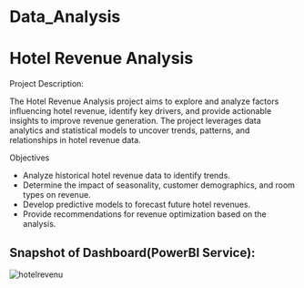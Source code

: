 # Data_Analysis

# Hotel Revenue Analysis


Project Description:

The Hotel Revenue Analysis project aims to explore and analyze factors influencing hotel revenue, identify key drivers, and provide actionable insights to improve revenue generation. The project leverages data analytics and statistical models to uncover trends, patterns, and relationships in hotel revenue data.

Objectives
- Analyze historical hotel revenue data to identify trends.
- Determine the impact of seasonality, customer demographics, and room types on revenue.
- Develop predictive models to forecast future hotel revenues.
- Provide recommendations for revenue optimization based on the analysis.



## Snapshot of Dashboard(PowerBI Service):


![hotelrevenu](https://github.com/user-attachments/assets/75a11aa0-1fd1-401a-be2e-6596015ae890)
